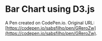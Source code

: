 # Bar Chart using D3.js

A Pen created on CodePen.io. Original URL: [https://codepen.io/sabsfilho/pen/GReroZw](https://codepen.io/sabsfilho/pen/GReroZw).

